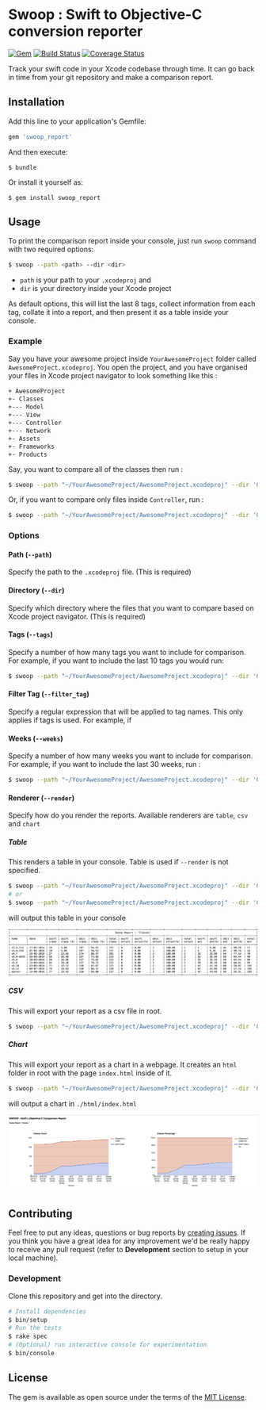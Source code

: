 # Swoop : Swift to Objective-C conversion reporter

[![Gem](https://img.shields.io/gem/v/swoop.svg)][rubygems]
[![Build Status](http://img.shields.io/travis/ikhsan/swoop/master.svg)][travis]
[![Coverage Status](http://img.shields.io/coveralls/ikhsan/swoop/master.svg)][coveralls]

[rubygems]: https://rubygems.org/gems/swoop_report
[travis]: https://travis-ci.org/ikhsan/swoop
[coveralls]: https://coveralls.io/github/ikhsan/swoop?branch=master

Track your swift code in your Xcode codebase through time. It can go back in time from your git repository and make a comparison report.

## Installation

Add this line to your application's Gemfile:

```ruby
gem 'swoop_report'
```

And then execute:

    $ bundle

Or install it yourself as:

    $ gem install swoop_report

## Usage

To print the comparison report inside your console, just run `swoop` command with two required options:

```bash
$ swoop --path <path> --dir <dir>
```

- `path` is your path to your `.xcodeproj` and
- `dir` is your directory inside your Xcode project

As default options, this will list the last 8 tags, collect information from each tag, collate it into a report, and then present it as a table inside your console.

### Example

Say you have your awesome project inside `YourAwesomeProject` folder called `AwesomeProject.xcodeproj`. You open the project, and you have organised your files in Xcode project navigator to look something like this :

```
+ AwesomeProject
+- Classes
+--- Model
+--- View
+--- Controller
+--- Network
+- Assets
+- Frameworks
+- Products
```

Say, you want to compare all of the classes then run :

```bash
$ swoop --path "~/YourAwesomeProject/AwesomeProject.xcodeproj" --dir 'Classes'
```

Or, if you want to compare only files inside `Controller`, run :

```bash
$ swoop --path "~/YourAwesomeProject/AwesomeProject.xcodeproj" --dir 'Classes/Controller'
```

### Options

#### Path (`--path`)

Specify the path to the `.xcodeproj` file. (This is required)

#### Directory (`--dir`)

Specify which directory where the files that you want to compare based on Xcode project navigator. (This is required)

#### Tags (`--tags`)

Specify a number of how many tags you want to include for comparison. For example, if you want to include the last 10 tags you would run:

```bash
$ swoop --path "~/YourAwesomeProject/AwesomeProject.xcodeproj" --dir 'Classes' --tags 10
```

#### Filter Tag (`--filter_tag`)

Specify a regular expression that will be applied to tag names. This only applies if tags is used. For example, if

#### Weeks (`--weeks`)

Specify a number of how many weeks you want to include for comparison. For example, if you want to include the last 30 weeks, run :

```bash
$ swoop --path "~/YourAwesomeProject/AwesomeProject.xcodeproj" --dir 'Classes' --weeks 30
```

#### Renderer (`--render`)

Specify how do you render the reports. Available renderers are `table`, `csv` and `chart`

##### Table

This renders a table in your console. Table is used if `--render` is not specified.

```bash
$ swoop --path "~/YourAwesomeProject/AwesomeProject.xcodeproj" --dir 'Classes'
# or
$ swoop --path "~/YourAwesomeProject/AwesomeProject.xcodeproj" --dir 'Classes' --render table
```

will output this table in your console

![table](/screenshots/table.png?raw=true)


##### CSV

This will export your report as a csv file in root.

```bash
$ swoop --path "~/YourAwesomeProject/AwesomeProject.xcodeproj" --dir 'Classes' --render csv
```

##### Chart

This will export your report as a chart in a webpage. It creates an `html` folder in root with the page `index.html` inside of it.

```bash
$ swoop --path "~/YourAwesomeProject/AwesomeProject.xcodeproj" --dir 'Classes' --render chart
```

will output a chart in `./html/index.html`

![chart](/screenshots/chart.png?raw=true)

## Contributing

Feel free to put any ideas, questions or bug reports by [creating issues](https://github.com/ikhsan/swoop/issues/new). If you think you have a great idea for any improvement we'd be really happy to receive any pull request (refer to **Development** section to setup in your local machine).

### Development

Clone this repository and get into the directory.

```bash
# Install dependencies
$ bin/setup
# Run the tests
$ rake spec
# (Optional) run interactive console for experimentation
$ bin/console
```

## License

The gem is available as open source under the terms of the [MIT License](http://opensource.org/licenses/MIT).
